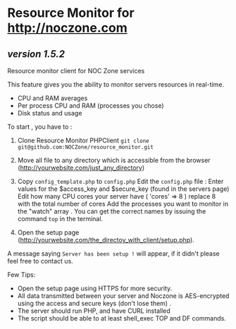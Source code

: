 Resource Monitor for http://noczone.com
=======================================
*version 1.5.2*
-------------

Resource monitor client for NOC Zone services


This feature gives you the ability to monitor servers resources in real-time.

* CPU and RAM averages 
* Per process CPU and RAM (processes you chose)
* Disk status and usage


To start , you have to :

1. Clone Resource Monitor PHPClient `git clone git@github.com:NOCZone/resource_monitor.git`

2. Move all file to any directory which is accessible from the browser (http://yourwebsite.com/just_any_directory)

3. Copy `config_template.php` to `config.php` Edit the `config.php` file :
    Enter values for the $access_key and $secure_key (found in the servers page)
    Edit how many CPU cores your server have ( 'cores' => 8 ) replace 8 with the total number of cores
    Add the processes you want to monitor in the "watch" array . You can get the correct names by issuing the command `top` in the terminal.

4. Open the setup page (http://yourwebsite.com/the_directoy_with_client/setup.php).


A message saying `Server has been setup !` will appear, if it didn't please feel free to contact us. 


Few Tips:
* Open the setup page using HTTPS for more security.
* All data transmitted between your server and Noczone is AES-encrypted using the access and secure keys (don't lose them) .
* The server should run PHP, and have CURL installed
* The script should be able to at least shell_exec TOP and DF commands.
